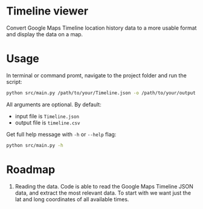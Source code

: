 # Timeline viewer

Convert Google Maps Timeline location history data to a more usable format and display the data on a map.

# Usage

In terminal or command promt, navigate to the project folder and run the script:

```bash
python src/main.py /path/to/your/Timeline.json -o /path/to/your/output.csv
```

All arguments are optional. By default:
- input file is `Timeline.json`
- output file is `timeline.csv` 

Get full help message with `-h` or `--help` flag:

```bash
python src/main.py -h
```


# Roadmap

1. Reading the data. Code is able to read the Google Maps Timeline JSON data, and extract the most relevant data. To start with we want just the lat and long coordinates of all available times.